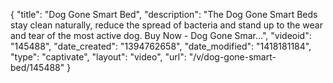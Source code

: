 {
    "title": "Dog Gone Smart Bed",
    "description": "The Dog Gone Smart Beds stay clean naturally, reduce the spread of bacteria and stand up to the wear and tear of the most active dog. Buy Now - Dog Gone Smar...",
    "videoid": "145488",
    "date_created": "1394762658",
    "date_modified": "1418181184",
    "type": "captivate",
    "layout": "video",
    "url": "\/v\/dog-gone-smart-bed\/145488"
}